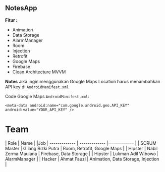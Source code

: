 ## NotesApp

**Fitur :**
  - Animation
  - Data Storage
  - AlarmManager
  - Room
  - Injection
  - Retrofit
  - Google Maps
  - Firebase
  - Clean Architecture MVVM

**Notes**
Jika ingin menggunakan Google Maps Location harus menambahkan API key di `AndroidManifest.xml`

Code Google Maps `AndroidManifest.xml`:

`<meta-data android:name="com.google.android.geo.API_KEY" android:value="YOUR_API_KEY" />`

# Team

| Role  | Name |  |Job
| ------------- | ------------- |------------- |
| SCRUM Master  | Gilang Rizki Putra  | Room, Retrofit, Google Maps |
| Hipster  | Nabil Zerma Maulana | Firebase, Data Storage |
| Hipster  | Lukman Adil Wibowo  | AlarmManager |
| Hacker  | Ahmat Fauzi  | Animation, Data Storage, Injection |


